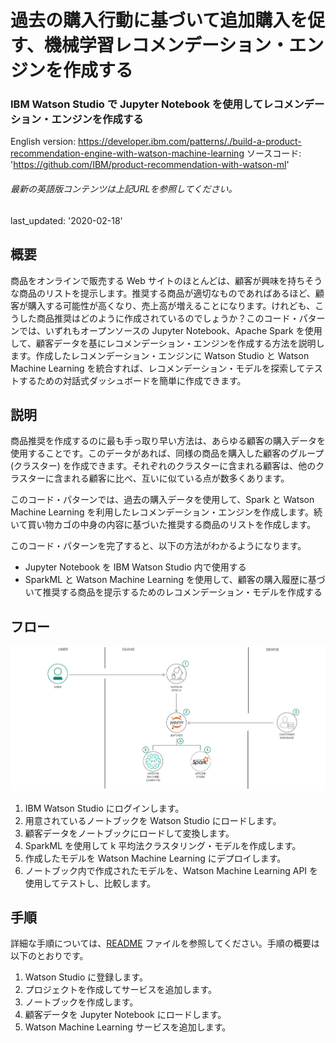 # 過去の購入行動に基づいて追加購入を促す、機械学習レコメンデーション・エンジンを作成する

### IBM Watson Studio で Jupyter Notebook を使用してレコメンデーション・エンジンを作成する

English version: https://developer.ibm.com/patterns/./build-a-product-recommendation-engine-with-watson-machine-learning
  ソースコード: 'https://github.com/IBM/product-recommendation-with-watson-ml'

###### 最新の英語版コンテンツは上記URLを参照してください。
last_updated: '2020-02-18'

 
## 概要

商品をオンラインで販売する Web サイトのほとんどは、顧客が興味を持ちそうな商品のリストを提示します。推奨する商品が適切なものであればあるほど、顧客が購入する可能性が高くなり、売上高が増えることになります。けれども、こうした商品推奨はどのように作成されているのでしょうか？このコード・パターンでは、いずれもオープンソースの Jupyter Notebook、Apache Spark を使用して、顧客データを基にレコメンデーション・エンジンを作成する方法を説明します。作成したレコメンデーション・エンジンに Watson Studio と Watson Machine Learning を統合すれば、レコメンデーション・モデルを探索してテストするための対話式ダッシュボードを簡単に作成できます。

## 説明

商品推奨を作成するのに最も手っ取り早い方法は、あらゆる顧客の購入データを使用することです。このデータがあれば、同様の商品を購入した顧客のグループ (クラスター) を作成できます。それぞれのクラスターに含まれる顧客は、他のクラスターに含まれる顧客に比べ、互いに似ている点が数多くあります。

このコード・パターンでは、過去の購入データを使用して、Spark と Watson Machine Learning を利用したレコメンデーション・エンジンを作成します。続いて買い物カゴの中身の内容に基づいた推奨する商品のリストを作成します。

このコード・パターンを完了すると、以下の方法がわかるようになります。

* Jupyter Notebook を IBM Watson Studio 内で使用する
* SparkML と Watson Machine Learning を使用して、顧客の購入履歴に基づいて推奨する商品を提示するためのレコメンデーション・モデルを作成する

## フロー

![フロー](./images/flow-product-recommendation-with-watson-ml.png)

1. IBM Watson Studio にログインします。
1. 用意されているノートブックを Watson Studio にロードします。
1. 顧客データをノートブックにロードして変換します。
1. SparkML を使用して k 平均法クラスタリング・モデルを作成します。
1. 作成したモデルを Watson Machine Learning にデプロイします。
1. ノートブック内で作成されたモデルを、Watson Machine Learning API を使用してテストし、比較します。

## 手順

詳細な手順については、[README](https://github.com/IBM/product-recommendation-with-watson-ml/blob/master/README.md) ファイルを参照してください。手順の概要は以下のとおりです。

1. Watson Studio に登録します。
1. プロジェクトを作成してサービスを追加します。
1. ノートブックを作成します。
1. 顧客データを Jupyter Notebook にロードします。
1. Watson Machine Learning サービスを追加します。
